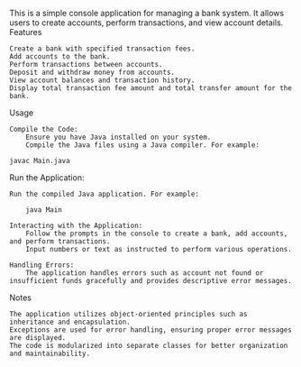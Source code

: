 This is a simple console application for managing a bank system. It allows users to create accounts, perform transactions, and view account details.
Features

    Create a bank with specified transaction fees.
    Add accounts to the bank.
    Perform transactions between accounts.
    Deposit and withdraw money from accounts.
    View account balances and transaction history.
    Display total transaction fee amount and total transfer amount for the bank.

Usage

    Compile the Code:
        Ensure you have Java installed on your system.
        Compile the Java files using a Java compiler. For example:

    javac Main.java

Run the Application:

    Run the compiled Java application. For example:

        java Main

    Interacting with the Application:
        Follow the prompts in the console to create a bank, add accounts, and perform transactions.
        Input numbers or text as instructed to perform various operations.

    Handling Errors:
        The application handles errors such as account not found or insufficient funds gracefully and provides descriptive error messages.

Notes

    The application utilizes object-oriented principles such as inheritance and encapsulation.
    Exceptions are used for error handling, ensuring proper error messages are displayed.
    The code is modularized into separate classes for better organization and maintainability.
